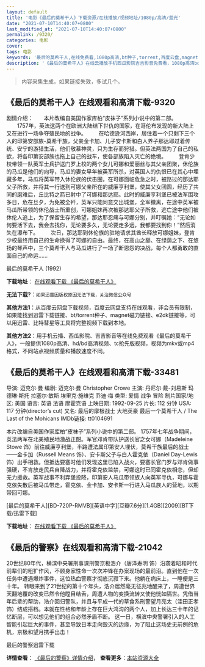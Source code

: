 ```yaml
---
layout: default
title: '电影《最后的莫希干人》下载资源/在线播放/视频地址/1080p/高清/蓝光'
date: "2021-07-10T14:40:07+0800"
last_modified_at: "2021-07-10T14:40:07+0800"
permalink: /9320/
categories: 电影
cover:
tags: 电影
keywords: '最后的莫希干人,在线免费看,1080p高清,bt种子,torrent,百度云盘,magnet,磁力链,迅雷下载资源'
description: '《最后的莫希干人》在线云播放手机西瓜影院吉吉影音免费看，1080p高清bd/hd未删减完整版和tc抢先枪版，mkv/mp4格式，附带bt/torrent种子、magnet/磁力链、百度云盘、网盘资源迅雷下载链接'
---
```


>内容采集生成，如果链接失效，多试几个。


## 《最后的莫希干人》在线观看和高清下载-9320

剧情介绍：　　本片改编自美国作家库柏“皮袜子”系列小说中的第二部。 　　1757年，英法这两个在欧洲大陆结下世仇的国家，在哥伦布发现的新大陆上又在进行一场争夺殖民地的战争。 　　在哈德逊河西岸，居住着一个只剩下三个人的印第安部族-莫希干族，父亲金卡加、儿子安卡斯和白人养子那达耶过着传统、安宁的游猎生活，他们敬慕神灵，只为生存而狩猎。但英法两国为了自己的私欲，将各印第安部族也拖上自己的战车，使各部族陷入灭亡的绝境。 　　登肯少校带领一队英军士兵护送门罗上校的两个女儿可娜和爱丽丝与其父亲团聚，休伦族的马瓜是他们的向导，马瓜的妻女早年被英军所杀，对英国人的仇恨已在其心中埋藏多年，马瓜将英军带入休伦族的伏击圈，在可娜面临危急之时，被路过的那达耶父子所救，并将其一行送到可娜父亲所在的威廉亨利堡，使其父女团圆，经历了共同的磨难后，丘比特之箭已射中了可娜和那达耶。此时的威廉亨利堡已被法军围攻多日，危在旦夕，为免被全歼，英军只能同意交出城堡，全军撤离，在途中英军被马瓜所带领的休伦战士所重创，可娜姐妹再次被那达耶父子所救，逃亡途中他们被休伦人追上，为了保留生存的希望，那达耶忍痛与可娜分别，并叮嘱她：“无论如何要活下去，我会去找你，无论要多久，无论要走多远，我都要找到你！”然后消失在瀑布下。 　　次日，那达耶到休伦族的驻地请求其酋长释放可娜姐妹，登肯少校最终用自己的生命换得了可娜的自由。最终，在高山之巅、在绿荫之下、在悠扬的琴声中，三个莫希干人与马瓜进行了一场了断恩怨的决战，每个人都勇敢的直面自己的命运……


最后的莫希干人 (1992)

**下载地址**： [在线观看下载 《最后的莫希干人》](https://www.btbtdy.me/btdy/dy9644.html) 


**无法下载?**：`如果迅雷因版权原因无法下载，关注微信公众号 `

**其他方法1**：从百度云网盘下载视频，百度云网盘支持在线观看，非会员有限制，如果能找到迅雷下载链接、bt/torrent种子、magnet磁力链接、e2dk链接等，可以用迅雷、比特彗星等工具将完整视频下载到本地。

**其他方法2**：用手机云播、西瓜影院、吉吉影音等在线免费观看《最后的莫希干人》，一般提供1080p高清、hd/bd高清视频、tc抢先版视频，视频为mkv或mp4格式，不同站点视频质量和播放速度不同。


## 《最后的莫希干人》在线观看和高清下载-33481

导演: 迈克尔·曼 编剧: 迈克尔·曼 Christopher Crowe 主演: 丹尼尔·戴-刘易斯 玛德琳·斯托 拉塞尔·敏斯 埃里克·施维克 乔迪·梅 类型: 爱情 战争 冒险 制片国家/地区: 美国 语言: 英语 法语 摩霍克语 上映日期: 1992-09-25 片长: 112 分钟 USA: 117 分钟(director’s cut) 又名: 最后的摩根战士 大地英豪 最后一个莫希干人 / The Last of the Mohicans IMDb链接: tt0104691

本片改编自美国作家库柏“皮袜子”系列小说中的第二部。 1757年七年战争期间，英法两军在北美殖民地激战正酣。军官邓肯带队护送长官之女可娜（Madeleine Stowe 饰）前往威廉亨利堡，半路遭法属印第安人埋伏，莫希干族最后的战士——金卡加（Russell Means 饰）、安卡斯父子与白人霍克依（Daniel Day-Lewis 饰）出手相救。但抵达要塞时他们发现这里已陷入战火，要塞长官门罗与邓肯做事强硬，不肯放走民兵自降战力，并将霍克依监禁，可娜这时已同霍克依相恋，但却无力援救。英军战事不利弃堡投降，印第安人马瓜带领族人向英军寻仇，可娜与霍克依失散后被马瓜带走，霍克依、金卡加、安卡斯一行进入马瓜族人的营地，以期带回可娜。


[最后的莫希干人][BD-720P-RMVB][英语中字][豆瓣7.6分][1.4GB][2009][BT下载/迅雷下载]

**下载地址**： [在线观看下载 《最后的莫希干人》](https://www.btdx8.com/torrent/the_last_of_the_mohicans_1992.html) 


## 《最后的警察》在线观看和高清下载-21042

20世纪80年代，横滨中央署刑事课刑警京极浩介（唐泽寿明 饰）沿袭着昭和时代前辈们的粗犷作风，不顾身家性命一次次冲锋在办案现场的最前沿。直到他在一次任务中遭遇爆炸事件，这位热血警察才彻底沉寂下来。他躺在病床上，一睡便是三十年。 转眼来到了21世纪的第十个年头，浩介居然毫无征兆地醒来了，周遭世界天翻地覆的改变已然令他瞠目结舌，周遭人物的变换流转又使他恍如隔世。凭借当年后辈的帮助，浩介回归警队，并且与平成一代的草食系刑警望月亮太（洼田正孝 饰）结成搭档。本就在性格和年龄上存在巨大鸿沟的两个人，加上长达三十年的记忆断层，可以想见他们的组合必然矛盾不断。 这一日，横滨中央警署引入的人工智能引起巨大的事件，甚至导致日本走向毁灭的边缘，为了阻止这场史无前例的危机，京极和望月携手出击！


最后的警察迅雷下载

**详情查看**： [《最后的警察》详情介绍](/movie/21042/)， **查看更多**：[本站资源大全](/movie/t/all/)

